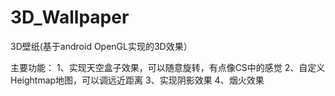 # 3D_Wallpaper
3D壁纸(基于android OpenGL实现的3D效果）

主要功能：
    1、实现天空盒子效果，可以随意旋转，有点像CS中的感觉
    2、自定义Heightmap地图，可以调远近距离
    3、实现阴影效果
    4、烟火效果

